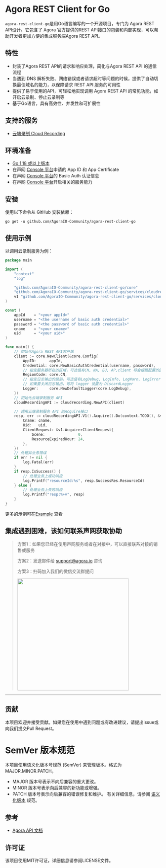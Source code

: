 # Agora REST Client for Go

`agora-rest-client-go`是用Go语言编写的一个开源项目，专门为 Agora REST API设计。它包含了 Agora 官方提供的REST API接口的包装和内部实现，可以帮助开发者更加方便的集成服务端Agora REST API。
## 特性
* 封装了Agora REST API的请求和响应处理，简化与Agora REST API 的通信流程
* 当遇到 DNS 解析失败、网络错误或者请求超时等问题的时候，提供了自动切换最佳域名的能力，以保障请求 REST API 服务的可用性
* 提供了易于使用的API，可轻松地实现调用 Agora REST API 的常见功能，如开启云录制、停止云录制等
* 基于Go语言，具有高效性、并发性和可扩展性

## 支持的服务
* [云端录制 Cloud Recording ](./services/cloudrecording/README.md)

## 环境准备
* [Go 1.18 或以上版本](https://go.dev/)
* 在声网 [Console 平台](https://console.shengwang.cn/)申请的 App ID 和 App Certificate
* 在声网 [Console 平台](https://console.shengwang.cn/)的 Basic Auth 认证信息
* 在声网 [Console 平台](https://console.shengwang.cn/)开启相关的服务能力

## 安装
使用以下命令从 GitHub 安装依赖：
```shell
go get -u github.com/AgoraIO-Community/agora-rest-client-go
```
## 使用示例
以调用云录制服务为例：
```go
package main

import (
	"context"
	"log"

	"github.com/AgoraIO-Community/agora-rest-client-go/core"
	"github.com/AgoraIO-Community/agora-rest-client-go/services/cloudrecording"
	v1 "github.com/AgoraIO-Community/agora-rest-client-go/services/cloudrecording/v1"
)

const (
	appId    = "<your appId>"
	username = "<the username of basic auth credential>"
	password = "<the password of basic auth credential>"
	cname    = "<your cname>"
	uid      = "<your uid>"
)

func main() {
	// 初始化Agora REST API客户端
	client := core.NewClient(&core.Config{
		AppID:      appId,
		Credential: core.NewBasicAuthCredential(username, password),
		// 指定服务器所在的区域，可选值有CN, NA, EU, AP,client 将会根据配置的区域自动切换使用最佳的域名
		RegionCode: core.CN,
        // 指定日志输出的级别，可选值有LogDebug, LogInfo, LogWarn, LogError
        // 如果要关闭日志输出，可将 logger 设置为 DiscardLogger
		Logger:     core.NewDefaultLogger(core.LogDebug),
	}) 
    // 初始化云端录制服务 API
	cloudRecordingAPI := cloudrecording.NewAPI(client)

    // 调用云端录制服务 API 的Acquire接口
	resp, err := cloudRecordingAPI.V1().Acquire().Do(context.TODO(), &v1.AcquirerReqBody{
		Cname: cname,
		Uid:   uid,
		ClientRequest: &v1.AcquirerClientRequest{
			Scene:               0,
			ResourceExpiredHour: 24,
		},
	})
    // 处理非业务错误
	if err != nil {
		log.Fatal(err)
	}
	if resp.IsSuccess() {
		// 处理业务上成功响应
		log.Printf("resourceId:%s", resp.SuccessRes.ResourceId)
	} else {
        // 处理业务上失败响应
		log.Printf("resp:%+v", resp)
	}
}
```
更多的示例可在[Example](./examples) 查看

## 集成遇到困难，该如何联系声网获取协助

> 方案1：如果您已经在使用声网服务或者在对接中，可以直接联系对接的销售或服务
>
> 方案2：发送邮件给 [support@agora.io](mailto:support@agora.io) 咨询
>
> 方案3：扫码加入我们的微信交流群提问
>
> <img src="https://download.agora.io/demo/release/SDHY_QA.jpg" width="360" height="360">
---

## 贡献
本项目欢迎并接受贡献。如果您在使用中遇到问题或有改进建议，请提出issue或向我们提交Pull Request。

# SemVer 版本规范
本项目使用语义化版本号规范 (SemVer) 来管理版本。格式为 MAJOR.MINOR.PATCH。

* MAJOR 版本号表示不向后兼容的重大更改。
* MINOR 版本号表示向后兼容的新功能或增强。
* PATCH 版本号表示向后兼容的错误修复和维护。
有关详细信息，请参阅 [语义化版本](https://semver.org/lang/zh-CN/) 规范。

## 参考
* [Agora API 文档](https://doc.shengwang.cn/)

## 许可证
该项目使用MIT许可证，详细信息请参阅LICENSE文件。